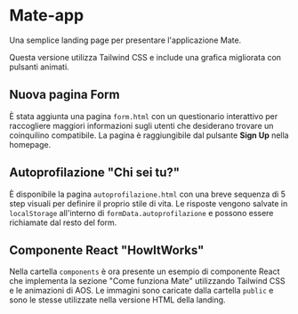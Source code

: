 # Mate-app

Una semplice landing page per presentare l'applicazione Mate.

Questa versione utilizza Tailwind CSS e include una grafica migliorata con pulsanti animati.

## Nuova pagina Form

È stata aggiunta una pagina `form.html` con un questionario interattivo per raccogliere maggiori informazioni sugli utenti che desiderano trovare un coinquilino compatibile.
La pagina è raggiungibile dal pulsante **Sign Up** nella homepage.

## Autoprofilazione "Chi sei tu?"

È disponibile la pagina `autoprofilazione.html` con una breve sequenza di 5 step
visuali per definire il proprio stile di vita. Le risposte vengono salvate in
`localStorage` all'interno di `formData.autoprofilazione` e possono essere
richiamate dal resto del form.

## Componente React "HowItWorks"

Nella cartella `components` è ora presente un esempio di componente React che implementa la sezione "Come funziona Mate" utilizzando Tailwind CSS e le animazioni di AOS.
Le immagini sono caricate dalla cartella `public` e sono le stesse utilizzate nella versione HTML della landing.
